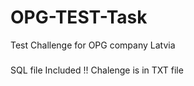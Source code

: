 # OPG-TEST-Task
Test Challenge for OPG company Latvia
###
SQL file Included !!
Chalenge is in TXT file
